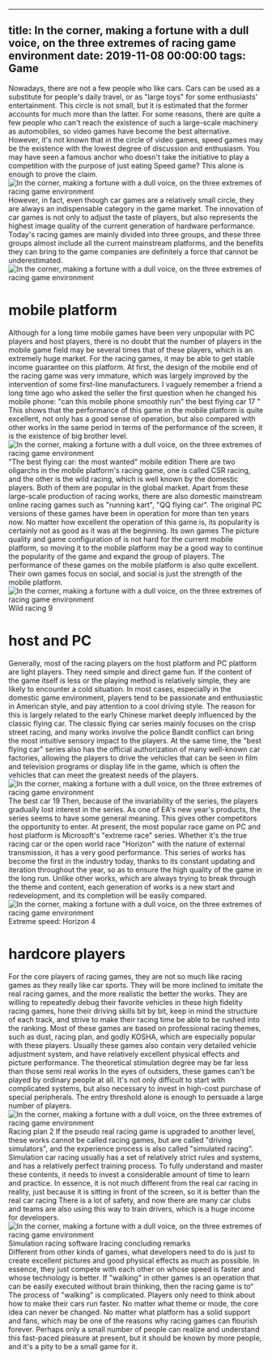 
---
title: In the corner, making a fortune with a dull voice, on the three extremes of racing game environment
date: 2019-11-08 00:00:00
tags:  Game
---
Nowadays, there are not a few people who like cars. Cars can be used as a substitute for people's daily travel, or as "large toys" for some enthusiasts' entertainment. This circle is not small, but it is estimated that the former accounts for much more than the latter. For some reasons, there are quite a few people who can't reach the existence of such a large-scale machinery as automobiles, so video games have become the best alternative. However, it's not known that in the circle of video games, speed games may be the existence with the lowest degree of discussion and enthusiasm. You may have seen a famous anchor who doesn't take the initiative to play a competition with the purpose of just eating Speed game? This alone is enough to prove the claim.
![In the corner, making a fortune with a dull voice, on the three extremes of racing game environment](93855709b38a454d850920590896d7c2.jpg)
However, in fact, even though car games are a relatively small circle, they are always an indispensable category in the game market. The innovation of car games is not only to adjust the taste of players, but also represents the highest image quality of the current generation of hardware performance. Today's racing games are mainly divided into three groups, and these three groups almost include all the current mainstream platforms, and the benefits they can bring to the game companies are definitely a force that cannot be underestimated.
![In the corner, making a fortune with a dull voice, on the three extremes of racing game environment](9309573a62cf4054b3d9c540840b941d.jpg)
# mobile platform
Although for a long time mobile games have been very unpopular with PC players and host players, there is no doubt that the number of players in the mobile game field may be several times that of these players, which is an extremely huge market. For the racing games, it may be able to get stable income guarantee on this platform. At first, the design of the mobile end of the racing game was very immature, which was largely improved by the intervention of some first-line manufacturers. I vaguely remember a friend a long time ago who asked the seller the first question when he changed his mobile phone: "can this mobile phone smoothly run" the best flying car 17 " This shows that the performance of this game in the mobile platform is quite excellent, not only has a good sense of operation, but also compared with other works in the same period in terms of the performance of the screen, it is the existence of big brother level.
![In the corner, making a fortune with a dull voice, on the three extremes of racing game environment](f3a7e4b5b9a245959470e51cfb3c7a76.jpg)
"The best flying car: the most wanted" mobile edition
There are two oligarchs in the mobile platform's racing game, one is called CSR racing, and the other is the wild racing, which is well known by the domestic players. Both of them are popular in the global market. Apart from these large-scale production of racing works, there are also domestic mainstream online racing games such as "running kart", "QQ flying car". The original PC versions of these games have been in operation for more than ten years now. No matter how excellent the operation of this game is, its popularity is certainly not as good as it was at the beginning. Its own games The picture quality and game configuration of is not hard for the current mobile platform, so moving it to the mobile platform may be a good way to continue the popularity of the game and expand the group of players. The performance of these games on the mobile platform is also quite excellent. Their own games focus on social, and social is just the strength of the mobile platform.
![In the corner, making a fortune with a dull voice, on the three extremes of racing game environment](70616bbf5b044bebb84a5fbbdeb749be.jpg)
Wild racing 9
# host and PC
Generally, most of the racing players on the host platform and PC platform are light players. They need simple and direct game fun. If the content of the game itself is less or the playing method is relatively simple, they are likely to encounter a cold situation. In most cases, especially in the domestic game environment, players tend to be passionate and enthusiastic in American style, and pay attention to a cool driving style. The reason for this is largely related to the early Chinese market deeply influenced by the classic flying car. The classic flying car series mainly focuses on the crisp street racing, and many works involve the police Bandit conflict can bring the most intuitive sensory impact to the players. At the same time, the "best flying car" series also has the official authorization of many well-known car factories, allowing the players to drive the vehicles that can be seen in film and television programs or display life in the game, which is often the vehicles that can meet the greatest needs of the players.
![In the corner, making a fortune with a dull voice, on the three extremes of racing game environment](f1216624771e46a7af0c4b031a10784f.jpg)
The best car 19
Then, because of the invariability of the series, the players gradually lost interest in the series. As one of EA's new year's products, the series seems to have some general meaning. This gives other competitors the opportunity to enter. At present, the most popular race game on PC and host platform is Microsoft's "extreme race" series. Whether it's the true racing car or the open world race "Horizon" with the nature of external transmission, it has a very good performance. This series of works has become the first in the industry today, thanks to its constant updating and iteration throughout the year, so as to ensure the high quality of the game in the long run. Unlike other works, which are always trying to break through the theme and content, each generation of works is a new start and redevelopment, and its completion will be easily compared.
![In the corner, making a fortune with a dull voice, on the three extremes of racing game environment](c82c76ab785e4f0182b0d60c3e167c02.jpg)
Extreme speed: Horizon 4
# hardcore players
For the core players of racing games, they are not so much like racing games as they really like car sports. They will be more inclined to imitate the real racing games, and the more realistic the better the works. They are willing to repeatedly debug their favorite vehicles in these high fidelity racing games, hone their driving skills bit by bit, keep in mind the structure of each track, and strive to make their racing time be able to be rushed into the ranking. Most of these games are based on professional racing themes, such as dust, racing plan, and godly KOSHA, which are especially popular with these players. Usually these games also contain very detailed vehicle adjustment system, and have relatively excellent physical effects and picture performance. The theoretical stimulation degree may be far less than those semi real works In the eyes of outsiders, these games can't be played by ordinary people at all. It's not only difficult to start with complicated systems, but also necessary to invest in high-cost purchase of special peripherals. The entry threshold alone is enough to persuade a large number of players.
![In the corner, making a fortune with a dull voice, on the three extremes of racing game environment](e43c29a672f1435793dbeadb647ebc12.jpg)
Racing plan 2
If the pseudo real racing game is upgraded to another level, these works cannot be called racing games, but are called "driving simulators", and the experience process is also called "simulated racing". Simulation car racing usually has a set of relatively strict rules and systems, and has a relatively perfect training process. To fully understand and master these contents, it needs to invest a considerable amount of time to learn and practice. In essence, it is not much different from the real car racing in reality, just because it is sitting in front of the screen, so it is better than the real car racing There is a lot of safety, and now there are many car clubs and teams are also using this way to train drivers, which is a huge income for developers.
![In the corner, making a fortune with a dull voice, on the three extremes of racing game environment](c3be527c3b7e481188ae7ec14a2ad245.jpg)
Simulation racing software Iracing
    concluding remarks  
Different from other kinds of games, what developers need to do is just to create excellent pictures and good physical effects as much as possible. In essence, they just compete with each other on whose speed is faster and whose technology is better. If "walking" in other games is an operation that can be easily executed without brain thinking, then the racing game is to“ The process of "walking" is complicated. Players only need to think about how to make their cars run faster. No matter what theme or mode, the core idea can never be changed. No matter what platform has a solid support and fans, which may be one of the reasons why racing games can flourish forever. Perhaps only a small number of people can realize and understand this fast-paced pleasure at present, but it should be known by more people, and it's a pity to be a small game for it.